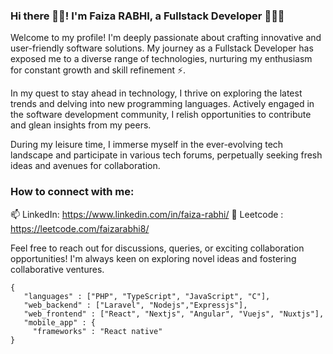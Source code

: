 ### Hi there 👋🏻! I'm Faiza RABHI, a Fullstack Developer 👩🏻‍💻

Welcome to my profile! I'm deeply passionate about crafting innovative and user-friendly software solutions. My journey as a Fullstack Developer has exposed me to a diverse range of technologies, nurturing my enthusiasm for constant growth and skill refinement ⚡️.

In my quest to stay ahead in technology, I thrive on exploring the latest trends and delving into new programming languages. Actively engaged in the software development community, I relish opportunities to contribute and glean insights from my peers.

During my leisure time, I immerse myself in the ever-evolving tech landscape and participate in various tech forums, perpetually seeking fresh ideas and avenues for collaboration.



### How to connect with me:
📫 LinkedIn: https://www.linkedin.com/in/faiza-rabhi/
🤖 Leetcode : https://leetcode.com/faizarabhi8/

Feel free to reach out for discussions, queries, or exciting collaboration opportunities! I'm always keen on exploring novel ideas and fostering collaborative ventures.


```
{
   "languages" : ["PHP", "TypeScript", "JavaScript", "C"],
   "web_backend" : ["Laravel", "Nodejs","Expressjs"],
   "web_frontend" : ["React", "Nextjs", "Angular", "Vuejs", "Nuxtjs"],
   "mobile_app" : {
     "frameworks" : "React native"
}

```

<!--
**Faizarabhi/Faizarabhi** is a ✨ _special_ ✨ repository because its `README.md` (this file) appears on your GitHub profile.

Here are some ideas to get you started:

- 🔭 I’m currently working on ...
- 🌱 I’m currently learning Laravel and VueJS
- 👯 I’m looking to collaborate on ...
- 🤔 I’m looking for help with ...
- 💬 Ask me about Code
- 📫 How to reach me: Twitter, LinkedIn
- 😄 Pronouns: ...
- ⚡ Fun fact: ...


-------------------------

[![Faizarabhi's GitHub stats](https://github-readme-stats.vercel.app/api?username=Faizarabhi)](https://github.com/Faizarabhi/github-readme-stats)


[![GitHub Streak](https://github-readme-streak-stats.herokuapp.com/?user=Faizarabhi&theme=dark&background=000000)](https://git.io/streak-stats)-->
